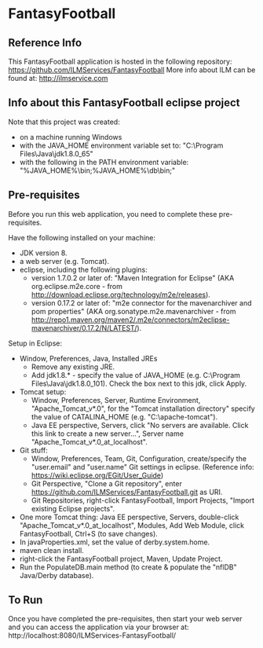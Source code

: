 # FantasyFootball

## Reference Info

This FantasyFootball application is hosted in the following repository: https://github.com/ILMServices/FantasyFootball
More info about ILM can be found at: http://ilmservice.com

## Info about this FantasyFootball eclipse project

Note that this project was created:
 - on a machine running Windows
 - with the JAVA\_HOME environment variable set to: "C:\Program Files\Java\jdk1.8.0_65"
 - with the following in the PATH environment variable: "%JAVA\_HOME%\bin;%JAVA\_HOME%\db\bin;"

## Pre-requisites

Before you run this web application, you need to complete these pre-requisites.

Have the following installed on your machine: 
* JDK version 8.
* a web server (e.g. Tomcat).
* eclipse, including the following plugins:
    * version 1.7.0.2 or later of: "Maven Integration for Eclipse" (AKA org.eclipse.m2e.core - from http://download.eclipse.org/technology/m2e/releases).
    * version 0.17.2 or later of: "m2e connector for the mavenarchiver and pom properties" (AKA org.sonatype.m2e.mavenarchiver - from http://repo1.maven.org/maven2/.m2e/connectors/m2eclipse-mavenarchiver/0.17.2/N/LATEST/).

Setup in Eclipse:
* Window, Preferences, Java, Installed JREs
    * Remove any existing JRE.
    * Add jdk1.8.* - specify the value of JAVA\_HOME (e.g. C:\Program Files\Java\jdk1.8.0_101). Check the box next to this jdk, click Apply.
* Tomcat setup:
    * Window, Preferences, Server, Runtime Environment, "Apache\_Tomcat\_v*.0", for the "Tomcat installation directory" specify the value of CATALINA_HOME (e.g. "C:\apache-tomcat").
    * Java EE perspective, Servers, click "No servers are available. Click this link to create a new server...", Server name "Apache\_Tomcat\_v*.0\_at\_localhost". 
* Git stuff:
    * Window, Preferences, Team, Git, Configuration, create/specify the "user.email" and "user.name" Git settings in eclipse. (Reference info: https://wiki.eclipse.org/EGit/User_Guide)
    * Git Perspective, "Clone a Git repository", enter https://github.com/ILMServices/FantasyFootball.git as URI.
    * Git Repositories, right-click FantasyFootball, Import Projects, "Import existing Eclipse projects".
* One more Tomcat thing: Java EE perspective, Servers, double-click "Apache\_Tomcat\_v*.0\_at\_localhost", Modules, Add Web Module, click FantasyFootball, Ctrl+S (to save changes).
* In javaProperties.xml, set the value of derby.system.home.
* maven clean install. 
* right-click the FantasyFootball project, Maven, Update Project.
* Run the PopulateDB.main method (to create & populate the "nflDB" Java/Derby database).

## To Run

Once you have completed the pre-requisites, then start your web server and you can access the application via your browser at: http://localhost:8080/ILMServices-FantasyFootball/
